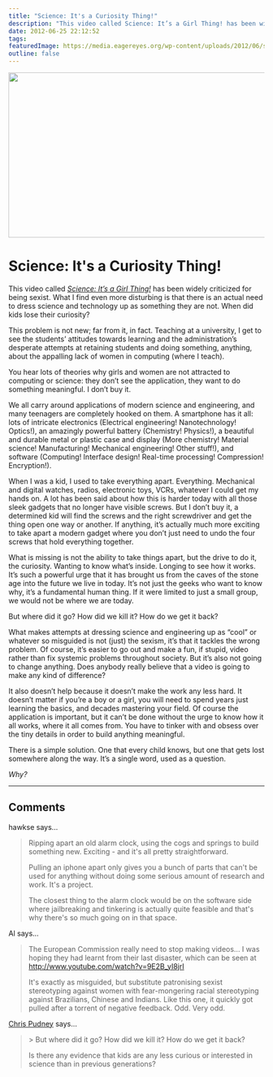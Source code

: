 ```yaml
---
title: "Science: It's a Curiosity Thing!"
description: "This video called Science: It’s a Girl Thing! has been widely criticized for being sexist. What I find even more disturbing is that there is an actual need to dress science and technology up as something they are not. When did kids lose their curiosity?"
date: 2012-06-25 22:12:52
tags: 
featuredImage: https://media.eagereyes.org/wp-content/uploads/2012/06/science.jpg
outline: false
---
```


<p align="center"><img class="aligncenter size-full wp-image-1971" title="science" alt="" src="https://media.eagereyes.org/wp-content/uploads/2012/06/science.jpg" width="600" height="325" /></p>

# Science: It's a Curiosity Thing!

This video called <em><a href="http://www.youtube.com/watch?v=g032MPrSjFA&amp;feature=player_embedded">Science: It’s a Girl Thing!</a></em> has been widely criticized for being sexist. What I find even more disturbing is that there is an actual need to dress science and technology up as something they are not. When did kids lose their curiosity?


This problem is not new; far from it, in fact. Teaching at a university, I get to see the students’ attitudes towards learning and the administration’s desperate attempts at retaining students and doing something, anything, about the appalling lack of women in computing (where I teach).

You hear lots of theories why girls and women are not attracted to computing or science: they don’t see the application, they want to do something meaningful. I don’t buy it.

We all carry around applications of modern science and engineering, and many teenagers are completely hooked on them. A smartphone has it all: lots of intricate electronics (Electrical engineering! Nanotechnology! Optics!), an amazingly powerful battery (Chemistry! Physics!), a beautiful and durable metal or plastic case and display (More chemistry! Material science! Manufacturing! Mechanical engineering! Other stuff!), and software (Computing! Interface design! Real-time processing! Compression! Encryption!).

When I was a kid, I used to take everything apart. Everything. Mechanical and digital watches, radios, electronic toys, VCRs, whatever I could get my hands on. A lot has been said about how this is harder today with all those sleek gadgets that no longer have visible screws. But I don’t buy it, a determined kid will find the screws and the right screwdriver and get the thing open one way or another. If anything, it’s actually much more exciting to take apart a modern gadget where you don’t just need to undo the four screws that hold everything together.

What is missing is not the ability to take things apart, but the drive to do it, the curiosity. Wanting to know what’s inside. Longing to see how it works. It’s such a powerful urge that it has brought us from the caves of the stone age into the future we live in today. It’s not just the geeks who want to know why, it’s a fundamental human thing. If it were limited to just a small group, we would not be where we are today.

But where did it go? How did we kill it? How do we get it back?

What makes attempts at dressing science and engineering up as “cool” or whatever so misguided is not (just) the sexism, it’s that it tackles the wrong problem. Of course, it’s easier to go out and make a fun, if stupid, video rather than fix systemic problems throughout society. But it’s also not going to change anything. Does anybody really believe that a video is going to make any kind of difference?

It also doesn’t help because it doesn’t make the work any less hard. It doesn’t matter if you’re a boy or a girl, you will need to spend years just learning the basics, and decades mastering your field. Of course the application is important, but it can’t be done without the urge to know how it all works, where it all comes from. You have to tinker with and obsess over the tiny details in order to build anything meaningful.

There is a simple solution. One that every child knows, but one that gets lost somewhere along the way. It’s a single word, used as a question.

<em>Why?</em>


<PostedBy />


<aside class="comments">

---
## Comments

hawkse says…
>	Ripping apart an old alarm clock, using the cogs and springs to build something new. Exciting - and it's all pretty straightforward.
>	
>	Pulling an iphone apart only gives you a bunch of parts that can't be used for anything without doing some serious amount of research and work. It's a project.
>	
>	The closest thing to the alarm clock would be on the software side where jailbreaking and tinkering is actually quite feasible and that's why there's so much going on in that space.

Al says…
>	The European Commission really need to stop making videos... I was hoping they had learnt from their last disaster, which can be seen at http://www.youtube.com/watch?v=9E2B_yI8jrI 
>	
>	It's exactly as misguided, but substitute patronising sexist stereotyping against women with fear-mongering racial stereotyping against Brazilians, Chinese and Indians. Like this one, it quickly got pulled after a torrent of negative feedback. Odd. Very odd.

<a href="http://vislives.com" rel="nofollow noopener" target="_blank">Chris Pudney</a> says…
>	&gt; But where did it go? How did we kill it? How do we get it back?
>	
>	Is there any evidence that kids are any less curious or interested in science than in previous generations?

</aside>


